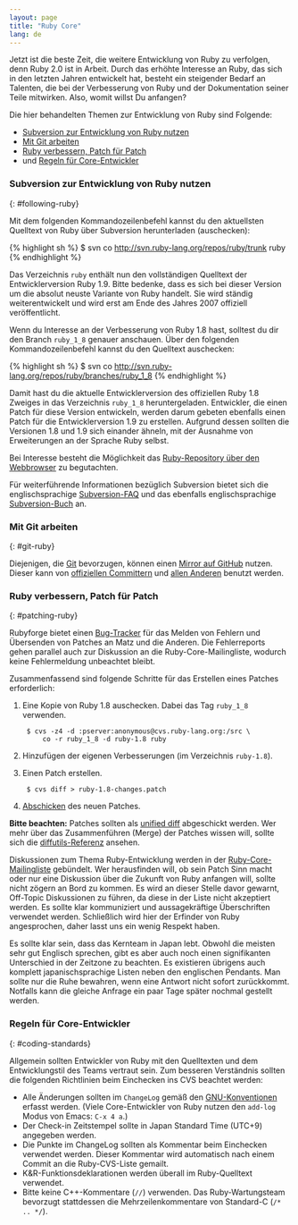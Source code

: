 ```yaml
---
layout: page
title: "Ruby Core"
lang: de
---
```


Jetzt ist die beste Zeit, die weitere Entwicklung von Ruby zu verfolgen,
denn Ruby 2.0 ist in Arbeit. Durch das erhöhte Interesse an Ruby,
das sich in den letzten Jahren entwickelt hat, besteht ein
steigender Bedarf an Talenten, die bei der Verbesserung von Ruby und der
Dokumentation seiner Teile mitwirken. Also, womit willst Du anfangen?

Die hier behandelten Themen zur Entwicklung von Ruby sind Folgende:

* [Subversion zur Entwicklung von Ruby nutzen](#following-ruby)
* [Mit Git arbeiten](#git-ruby)
* [Ruby verbessern, Patch für Patch](#patching-ruby)
* und [Regeln für Core-Entwickler](#coding-standards)

### Subversion zur Entwicklung von Ruby nutzen
{: #following-ruby}

Mit dem folgenden Kommandozeilenbefehl kannst du den aktuellsten
Quelltext von Ruby über Subversion herunterladen (auschecken):

{% highlight sh %}
$ svn co http://svn.ruby-lang.org/repos/ruby/trunk ruby
{% endhighlight %}

Das Verzeichnis `ruby` enthält nun den vollständigen Quelltext der
Entwicklerversion Ruby 1.9. Bitte bedenke, dass es sich bei dieser
Version um die absolut neuste Variante von Ruby handelt. Sie wird
ständig weiterentwickelt und wird erst am Ende des Jahres 2007 offiziell
veröffentlicht.

Wenn du Interesse an der Verbesserung von Ruby 1.8 hast, solltest du dir
den Branch `ruby_1_8` genauer anschauen. Über den folgenden
Kommandozeilenbefehl kannst du den Quelltext auschecken:

{% highlight sh %}
$ svn co http://svn.ruby-lang.org/repos/ruby/branches/ruby_1_8
{% endhighlight %}

Damit hast du die aktuelle Entwicklerversion des offiziellen Ruby 1.8
Zweiges in das Verzeichnis `ruby_1_8` heruntergeladen. Entwickler, die
einen Patch für diese Version entwickeln, werden darum gebeten ebenfalls
einen Patch für die Entwicklerversion 1.9 zu erstellen. Aufgrund dessen
sollten die Versionen 1.8 und 1.9 sich einander ähneln, mit der Ausnahme
von Erweiterungen an der Sprache Ruby selbst.

Bei Interesse besteht die Möglichkeit das [Ruby-Repository über den
Webbrowser][1] zu begutachten.

Für weiterführende Informationen bezüglich Subversion bietet sich die
englischsprachige [Subversion-FAQ][2] und das ebenfalls
englischsprachige [Subversion-Buch][3] an.

### Mit Git arbeiten
{: #git-ruby}

Diejenigen, die [Git][4] bevorzugen, können einen [Mirror auf GitHub][5]
nutzen. Dieser kann von [offiziellen Committern][6] und [allen
Anderen][7] benutzt werden.

### Ruby verbessern, Patch für Patch
{: #patching-ruby}

Rubyforge bietet einen [Bug-Tracker][8] für das Melden von Fehlern und
Übersenden von Patches an Matz und die Anderen. Die Fehlerreports gehen
parallel auch zur Diskussion an die Ruby-Core-Mailingliste, wodurch keine
Fehlermeldung unbeachtet bleibt.

Zusammenfassend sind folgende Schritte für das Erstellen eines Patches
erforderlich:

1.  Eine Kopie von Ruby 1.8 auschecken. Dabei das Tag
    `ruby_1_8` verwenden.

         $ cvs -z4 -d :pserver:anonymous@cvs.ruby-lang.org:/src \
             co -r ruby_1_8 -d ruby-1.8 ruby

2.  Hinzufügen der eigenen Verbesserungen (im Verzeichnis `ruby-1.8`).
3.  Einen Patch erstellen.

         $ cvs diff > ruby-1.8-changes.patch

4.  [Abschicken][9] des neuen Patches.

**Bitte beachten:** Patches sollten als [unified diff][10] abgeschickt
werden. Wer mehr über das Zusammenführen (Merge) der Patches wissen will,
sollte sich die [diffutils-Referenz][11] ansehen.

Diskussionen zum Thema Ruby-Entwicklung werden in der
[Ruby-Core-Mailingliste](/de/community/mailing-lists/) gebündelt.
Wer herausfinden will, ob sein Patch Sinn macht oder nur eine Diskussion
über die Zukunft von Ruby anfangen will, sollte nicht zögern an Bord zu
kommen. Es wird an dieser Stelle davor gewarnt, Off-Topic Diskussionen
zu führen, da diese in der Liste nicht akzeptiert werden. Es sollte klar
kommuniziert und aussagekräftige Überschriften verwendet werden.
Schließlich wird hier der Erfinder von Ruby angesprochen, daher lasst
uns ein wenig Respekt haben.

Es sollte klar sein, dass das Kernteam in Japan lebt. Obwohl die meisten
sehr gut Englisch sprechen, gibt es aber auch noch einen signifikanten
Unterschied in der Zeitzone zu beachten. Es existieren übrigens auch
komplett japanischsprachige Listen neben den englischen Pendants. Man
sollte nur die Ruhe bewahren, wenn eine Antwort nicht sofort
zurückkommt. Notfalls kann die gleiche Anfrage ein paar Tage später
nochmal gestellt werden.

### Regeln für Core-Entwickler
{: #coding-standards}

Allgemein sollten Entwickler von Ruby mit den Quelltexten und dem
Entwicklungstil des Teams vertraut sein. Zum besseren Verständnis
sollten die folgenden Richtlinien beim Einchecken ins CVS beachtet
werden:

* Alle Änderungen sollten im `ChangeLog` gemäß den
  [GNU-Konventionen][12] erfasst werden. (Viele Core-Entwickler von Ruby
  nutzen den `add-log` Modus von Emacs: `C-x 4 a`.)
* Der Check-in Zeitstempel sollte in Japan Standard Time (UTC+9)
  angegeben werden.
* Die Punkte im ChangeLog sollten als Kommentar beim Einchecken
  verwendet werden. Dieser Kommentar wird automatisch nach einem Commit
  an die Ruby-CVS-Liste gemailt.
* K&amp;R-Funktionsdeklarationen werden überall im Ruby-Quelltext
  verwendet.
* Bitte keine C++-Kommentare (`//`) verwenden. Das Ruby-Wartungsteam
  bevorzugt stattdessen die Mehrzeilenkommentare von Standard-C
  (`/* .. */`).



[1]: http://svn.ruby-lang.org/cgi-bin/viewvc.cgi/
[2]: http://subversion.apache.org/faq.html
[3]: http://svnbook.org
[4]: http://git-scm.com/
[5]: http://github.com/ruby/ruby
[6]: http://wiki.github.com/shyouhei/ruby/committerhowto
[7]: http://wiki.github.com/shyouhei/ruby/noncommitterhowto
[8]: http://rubyforge.org/tracker/?func=browse&amp;group_id=426&amp;atid=1698
[9]: http://rubyforge.org/tracker/?func=add&amp;group_id=426&amp;atid=1700
[10]: http://www.gnu.org/software/diffutils/manual/html_node/Unified-Format.html
[11]: http://www.gnu.org/software/diffutils/manual/html_node/Merging-with-patch.html#Merging%20with%20patch
[12]: http://www.gnu.org/prep/standards/standards.html#Change-Logs
